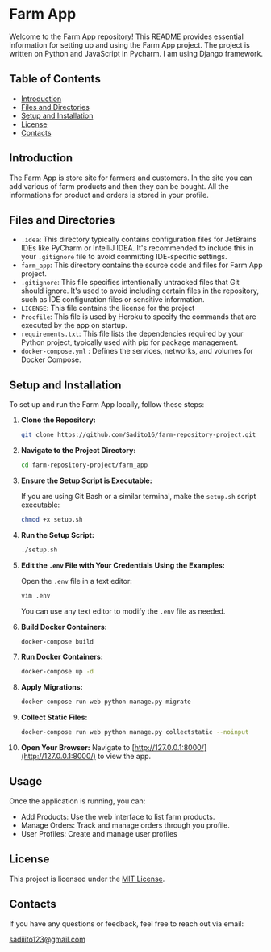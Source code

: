 # Farm App

Welcome to the Farm App repository! This README provides essential information for setting up and using the Farm App project.
The project is written on Python and JavaScript in Pycharm. I am using Django framework.

## Table of Contents
- [Introduction](#introduction)
- [Files and Directories](#files-and-directories)
- [Setup and Installation](#setup-and-installation)
- [License](#license)
- [Contacts](#contacts)

## Introduction

The Farm App is store site for farmers and customers. In the site you can add various of farm products and then they can be bought. All the informations for product and orders is stored in your profile.

## Files and Directories

- `.idea`: This directory typically contains configuration files for JetBrains IDEs like PyCharm or IntelliJ IDEA. It's recommended to include this in your `.gitignore` file to avoid committing IDE-specific settings.
- `farm_app`: This directory contains the source code and files for Farm App project.
- `.gitignore`: This file specifies intentionally untracked files that Git should ignore. It's used to avoid including certain files in the repository, such as IDE configuration files or sensitive information.
- `LICENSE`: This file contains the license for the project
- `Procfile`: This file is used by Heroku to specify the commands that are executed by the app on startup.
- `requirements.txt`: This file lists the dependencies required by your Python project, typically used with pip for package management.
- `docker-compose.yml` : Defines the services, networks, and volumes for Docker Compose.

## Setup and Installation

To set up and run the Farm App locally, follow these steps:

1. **Clone the Repository:**

    ```bash
    git clone https://github.com/Sadito16/farm-repository-project.git
    ```

2. **Navigate to the Project Directory:**
    ```bash
    cd farm-repository-project/farm_app
    ```
3. **Ensure the Setup Script is Executable:**

   If you are using Git Bash or a similar terminal, make the `setup.sh` script executable:
    ```bash
    chmod +x setup.sh
    ```

4. **Run the Setup Script:**

    ```bash
    ./setup.sh
    ```

5. **Edit the `.env` File with Your Credentials Using the Examples:**

    Open the `.env` file in a text editor:
    ```bash
    vim .env
    ```
    You can use any text editor to modify the `.env` file as needed.

6. **Build Docker Containers:**

    ```bash
    docker-compose build
    ```

7. **Run Docker Containers:**

    ```bash
    docker-compose up -d
    ```

8. **Apply Migrations:**

    ```bash
    docker-compose run web python manage.py migrate
    ```

9. **Collect Static Files:**

    ```bash
    docker-compose run web python manage.py collectstatic --noinput
    ```

10. **Open Your Browser:**
   Navigate to [http://127.0.0.1:8000/](http://127.0.0.1:8000/) to view the app.

## Usage
Once the application is running, you can:

  - Add Products: Use the web interface to list farm products.
  - Manage Orders: Track and manage orders through you profile.
  - User Profiles: Create and manage user profiles


## License

This project is licensed under the [MIT License](LICENSE).

## Contacts

If you have any questions or feedback, feel free to reach out via email:

sadiiito123@gmail.com
